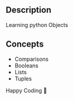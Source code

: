 ## Description
Learning python Objects

## Concepts
- Comparisons
- Booleans
- Lists
- Tuples

Happy Coding 🥂

